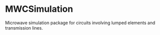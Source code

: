 # MWCSimulation
Microwave simulation package for circuits involving lumped elements and transmission lines.
